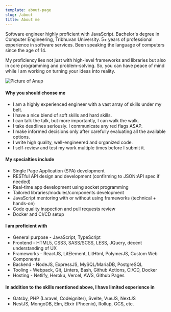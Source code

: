 ```yaml
---
template: about-page
slug: /about
title: About me
---
```


Software engineer highly proficient with JavaScript. Bachelor's degree in
Computer Engineering, Tribhuvan University. 5+ years of professional experience
in software services. Been speaking the language of computers since the age
of 14.

My proficiency lies not just with high-level frameworks and libraries but also
in core programming and problem-solving. So, you can have peace of mind while I
am working on turning your ideas into reality.

![Picture of Anup](/assets/anupdhakal.jpg)

#### Why you should choose me

-   I am a highly experienced engineer with a vast array of skills under my
    belt.
-   I have a nice blend of soft skills and hard skills.
-   I can talk the talk, but more importantly, I can walk the walk.
-   I take deadlines seriously. I communicate any red flags ASAP.
-   I make informed decisions only after carefully evaluating all the available
    options.
-   I write high quality, well-engineered and organized code.
-   I self-review and test my work multiple times before I submit it.

#### My specialties include

-   Single Page Application (SPA) development
-   RESTful API design and development (confirming to JSON:API spec if needed)
-   Real-time app development using socket programming
-   Tailored libraries/modules/components development
-   JavaScript mentoring with or without using frameworks (technical + hands-on)
-   Code quality inspection and pull requests review
-   Docker and CI/CD setup

#### I am proficient with

-   General purpose - JavaScript, TypeScript
-   Frontend - HTML5, CSS3, SASS/SCSS, LESS, JQuery, decent understanding of UX
-   Frameworks - ReactJS, LitElement, LitHtml, PolymerJS, Custom Web Components
-   Backend - NodeJS, ExpressJS, MySQL/MariaDB, PostgreSQL
-   Tooling - Webpack, Git, Linters, Bash, Github Actions, CI/CD, Docker
-   Hosting - Netlify, Heroku, Vercel, AWS, Github Pages

#### In addition to the skills mentioned above, I have limited experience in

-   Gatsby, PHP (Laravel, Codeigniter), Svelte, VueJS, NextJS
-   NestJS, MongoDB, Elm, Elixir (Phoenix), Rollup, GCS, etc.

